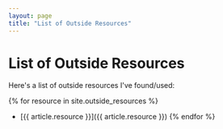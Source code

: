 ```yaml
---
layout: page
title: "List of Outside Resources"
---
```


# List of Outside Resources

Here's a list of outside resources I've found/used:

{% for resource in site.outside_resources %}
  - [{{ article.resource }}]({{ article.resource }})
{% endfor %}

